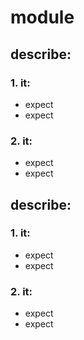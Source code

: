 # module 
## describe:

### 1. it: 
* expect 
* expect 

### 2. it:
* expect 
* expect 

## describe: 

### 1. it: 
* expect 
* expect 

### 2. it:
* expect 
* expect 